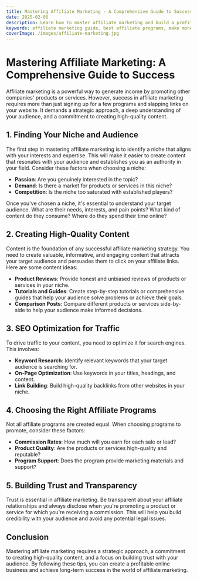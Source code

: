 ```yaml
---
title: Mastering Affiliate Marketing - A Comprehensive Guide to Success
date: 2025-02-06
description: Learn how to master affiliate marketing and build a profitable online business. Discover unique strategies, SEO tips, and content creation techniques to drive traffic and boost conversions.
keywords: affiliate marketing guide, best affiliate programs, make money with affiliate marketing, affiliate marketing strategies, online business
coverImage: /images/affiliate-marketing.jpg
---
```


# Mastering Affiliate Marketing: A Comprehensive Guide to Success

Affiliate marketing is a powerful way to generate income by promoting other companies' products or services. However, success in affiliate marketing requires more than just signing up for a few programs and slapping links on your website. It demands a strategic approach, a deep understanding of your audience, and a commitment to creating high-quality content.

## 1. Finding Your Niche and Audience

The first step in mastering affiliate marketing is to identify a niche that aligns with your interests and expertise. This will make it easier to create content that resonates with your audience and establishes you as an authority in your field. Consider these factors when choosing a niche:

- **Passion**: Are you genuinely interested in the topic?
- **Demand**: Is there a market for products or services in this niche?
- **Competition**: Is the niche too saturated with established players?

Once you've chosen a niche, it's essential to understand your target audience. What are their needs, interests, and pain points? What kind of content do they consume? Where do they spend their time online?

## 2. Creating High-Quality Content

Content is the foundation of any successful affiliate marketing strategy. You need to create valuable, informative, and engaging content that attracts your target audience and persuades them to click on your affiliate links. Here are some content ideas:

- **Product Reviews**: Provide honest and unbiased reviews of products or services in your niche.
- **Tutorials and Guides**: Create step-by-step tutorials or comprehensive guides that help your audience solve problems or achieve their goals.
- **Comparison Posts**: Compare different products or services side-by-side to help your audience make informed decisions.

## 3. SEO Optimization for Traffic

To drive traffic to your content, you need to optimize it for search engines. This involves:

- **Keyword Research**: Identify relevant keywords that your target audience is searching for.
- **On-Page Optimization**: Use keywords in your titles, headings, and content.
- **Link Building**: Build high-quality backlinks from other websites in your niche.

## 4. Choosing the Right Affiliate Programs

Not all affiliate programs are created equal. When choosing programs to promote, consider these factors:

- **Commission Rates**: How much will you earn for each sale or lead?
- **Product Quality**: Are the products or services high-quality and reputable?
- **Program Support**: Does the program provide marketing materials and support?

## 5. Building Trust and Transparency

Trust is essential in affiliate marketing. Be transparent about your affiliate relationships and always disclose when you're promoting a product or service for which you're receiving a commission. This will help you build credibility with your audience and avoid any potential legal issues.

## Conclusion

Mastering affiliate marketing requires a strategic approach, a commitment to creating high-quality content, and a focus on building trust with your audience. By following these tips, you can create a profitable online business and achieve long-term success in the world of affiliate marketing.
